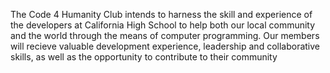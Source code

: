 
The Code 4 Humanity Club intends to harness the skill and experience of the developers at California High School to help both our local community and the world through the means of computer programming. Our members will recieve valuable development experience, leadership and collaborative skills, as well as the opportunity to contribute to their community
